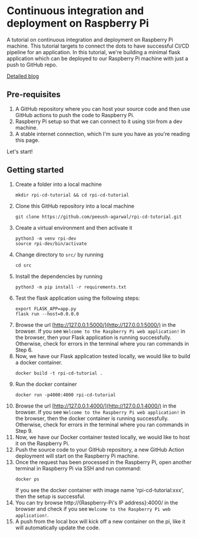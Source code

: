 # Continuous integration and deployment on Raspberry Pi
A tutorial on continuous integration and deployment on Raspberry Pi machine. This tutorial targets to connect the dots to have successful CI/CD pipeline for an application. 
In this tutorial, we're building a minimal flask application which can be deployed to our Raspberry Pi machine with just a push to GitHub repo.

[Detailed blog](https://peeushagarwal.medium.com/raspberry-pi-a-web-server-with-ci-cd-pipeline-fd077b3be63a)

## Pre-requisites

1. A GitHub repository where you can host your source code and then use GitHub actions to push the code to Raspberry Pi.
2. Raspberry Pi setup so that we can connect to it using `SSH` from a dev machine.
3. A stable internet connection, which I'm sure you have as you're reading this page.

Let's start!

## Getting started

1. Create a folder into a local machine
   ```shell
   mkdir rpi-cd-tutorial && cd rpi-cd-tutorial
   ```
2. Clone this GitHub repository into a local machine
   ```shell
   git clone https://github.com/peeush-agarwal/rpi-cd-tutorial.git
   ```
3. Create a virtual environment and then activate it
   ```shell
   python3 -m venv rpi-dev
   source rpi-dev/bin/activate
   ```
4. Change directory to `src/` by running
   ```shell
   cd src
   ```
5. Install the dependencies by running
   ```shell
   python3 -m pip install -r requirements.txt
   ```
6. Test the flask application using the following steps:
   ```shell
   export FLASK_APP=app.py
   flask run --host=0.0.0.0
   ```
7. Browse the url [http://127.0.0.1:5000/](http://127.0.0.1:5000/) in the browser. If you see `Welcome to the Raspberry Pi web application!` in the browser, then your Flask application is running successfully. Otherwise, check for errors in the terminal where you ran commands in Step 6.
8. Now, we have our Flask application tested locally, we would like to build a docker container.
   ```shell
   docker build -t rpi-cd-tutorial .
   ```
9. Run the docker container
   ```shell
   docker run -p4000:4000 rpi-cd-tutorial
   ```
10. Browse the url [http://127.0.0.1:4000/](http://127.0.0.1:4000/) in the browser. If you see `Welcome to the Raspberry Pi web application!` in the browser, then the docker container is running successfully. Otherwise, check for errors in the terminal where you ran commands in Step 9.
11. Now, we have our Docker container tested locally, we would like to host it on the Raspberry Pi.
12. Push the source code to your GitHub repository, a new GitHub Action deployment will start on the Raspberry Pi machine.
13. Once the request has been processed in the Raspberry Pi, open another terminal in Raspberry Pi via SSH and run command:
    ```shell
    docker ps
    ```
    If you see the docker container with image name 'rpi-cd-tutorial:xxx', then the setup is successful.
14. You can try browse http://{Raspberry-Pi's IP address}:4000/ in the browser and check if you see `Welcome to the Raspberry Pi web application!`.
15. A push from the local box will kick off a new container on the pi, like it will automatically update the code.
